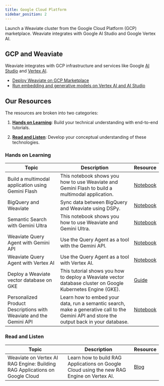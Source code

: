 ```yaml
---
title: Google Cloud Platform
sidebar_position: 2
---
```


Launch a Weaviate cluster from the Google Cloud Platform (GCP) marketplace. Weaviate integrates with Google AI Studio and Google Vertex AI.

## GCP and Weaviate 
Weaviate integrates with GCP infrastructure and services like Google [AI Studio](https://ai.google.dev/aistudio) and [Vertex AI](https://cloud.google.com/vertex-ai?hl=en).

* [Deploy Weaviate on GCP Marketplace](/developers/weaviate/installation/gc-marketplace)
* [Run embedding and generative models on Vertex AI and AI Studio](/developers/weaviate/model-providers/google)


## Our Resources 
The resources are broken into two categories: 
1. [**Hands on Learning**](#hands-on-learning): Build your technical understanding with end-to-end tutorials.

2. [**Read and Listen**](#read-and-listen): Develop your conceptual understanding of these technologies.

### Hands on Learning

| Topic | Description | Resource | 
| --- | --- | --- |
| Build a multimodal application using Gemini Flash | This notebook shows you how to use Weaviate and Gemini Flash to build a multimodal application. | [Notebook](https://github.com/weaviate/recipes/blob/main/integrations/cloud-hyperscalers/google/gemini/multimodal-and-gemini-flash/NY-Roadshow-Gemini.ipynb) |
| BigQuery and Weaviate | Sync data between BigQuery and Weaviate using DSPy. | [Notebook](https://github.com/weaviate/recipes/blob/main/integrations/cloud-hyperscalers/google/bigquery/BigQuery-Weaviate-DSPy-RAG.ipynb) |
| Semantic Search with Gemini Ultra | This notebook shows you how to use Weaviate and Gemini Ultra. |[Notebook](https://github.com/weaviate/recipes/blob/main/integrations/cloud-hyperscalers/google/gemini/gemini-ultra/gemini-ultra-weaviate.ipynb) |
| Weaviate Query Agent with Gemini API | Use the Query Agent as a tool with the Gemini API. | [Notebook](https://github.com/weaviate/recipes/blob/main/integrations/cloud-hyperscalers/google/agents/gemini-api-query-agent.ipynb) |
| Weaviate Query Agent with Vertex AI | Use the Query Agent as a tool with Vertex AI. | [Notebook](https://github.com/weaviate/recipes/blob/main/integrations/cloud-hyperscalers/google/agents/vertex-ai-query-agent.ipynb) |
| Deploy a Weaviate vector database on GKE | This tutorial shows you how to deploy a Weaviate vector database cluster on Google Kubernetes Engine (GKE). | [Guide](https://cloud.google.com/kubernetes-engine/docs/tutorials/deploy-weaviate) |
| Personalized Product Descriptions with Weaviate and the Gemini API | Learn how to embed your data, run a semantic search, make a generative call to the Gemini API and store the output back in your database. | [Notebook](https://github.com/google-gemini/cookbook/blob/main/examples/weaviate/personalized_description_with_weaviate_and_gemini_api.ipynb) |

### Read and Listen
| Topic | Description | Resource | 
| --- | --- | --- |
| Weaviate on Vertex AI RAG Engine: Building RAG Applications on Google Cloud | Learn how to build RAG Applications on Google Cloud using the new RAG Engine on Vertex AI. | [Blog](https://weaviate.io/blog/google-rag-api) |